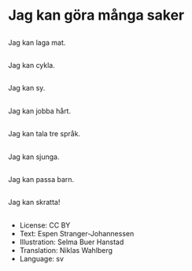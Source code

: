 # Jag kan göra många saker

##
Jag kan laga mat.

##
Jag kan cykla.

##
Jag kan sy.

##
Jag kan jobba hårt.

##
Jag kan tala tre språk.

##
Jag kan sjunga.

##
Jag kan passa barn.

##
Jag kan skratta!

##
* License: CC BY
* Text: Espen Stranger-Johannessen
* Illustration: Selma Buer Hanstad
* Translation: Niklas Wahlberg
* Language: sv
